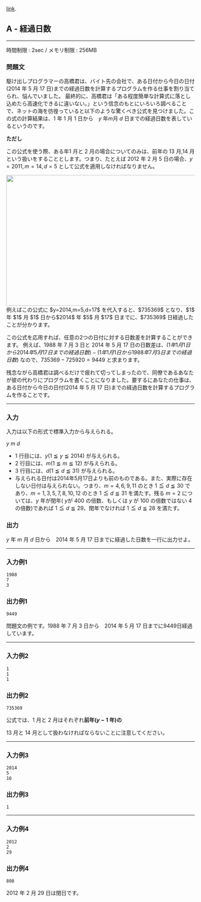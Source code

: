 [link](http://arc023.contest.atcoder.jp/tasks/arc023_1).

## A - 経過日数

----------

時間制限 : 2sec / メモリ制限 : 256MB

### 問題文

駆け出しプログラマーの高橋君は、バイト先の会社で、ある日付から今日の日付($2014$ 年 $5$ 月 $17$ 日)までの経過日数を計算するプログラムを作る仕事を割り当てられ、悩んでいました。
最終的に、高橋君は「ある程度簡単な計算式に落とし込めたら高速化できるに違いない。」という信念のもとにいろいろ調べることで、ネットの海を彷徨っていると以下のような驚くべき公式を見つけました。この式の計算結果は、$1$ 年 $1$ 月 $1$ 日から　$y$ 年$m$月 $d$ 日までの経過日数を表しているというのです。

**ただし**

この公式を使う際、ある年$1$ 月と $2$ 月の場合についてのみは、前年の $13$ 月,$14$ 月という扱いをすることとします。つまり、たとえば $2012$ 年 $2$ 月 $5$ 日の場合、$y=2011,m=14,d=5$ として公式を適用しなければなりません。

<center><img center="" height="350px" src="http://arc023.contest.atcoder.jp/img/arc/023/1-1.png" width="700px">
</img></center>例えばこの公式に $y=2014,m=5,d=17$ を代入すると、$735369$ となり、$1$ 年 $1$ 月 $1$ 日から$2014$ 年 $5$ 月 $17$ 日までに、$735369$ 日経過したことが分かります。

この公式を応用すれば、任意の2つの日付に対する日数差を計算することができます。
例えば、$1988$ 年 $7$ 月 $3$ 日と $2014$ 年 $5$ 月 $17$ 日の日数差は、$(1年1月1日から2014年5月17日までの経過日数)-(1年1月1日から1988年7月3日までの経過日数)$ なので、$735369-725920=9449$ と求まります。

残念ながら高橋君は調べるだけで疲れて切ってしまったので、同僚であるあなたが彼の代わりにプログラムを書くことになりました。要するにあなたの仕事は、ある日付から今日の日付($2014$ 年 $5$ 月 $17$ 日)までの経過日数を計算するプログラムを作ることです。

----------

### 入力

入力は以下の形式で標準入力から与えられる。

>
$y$
$m$
$d$


* $1$ 行目には、$y (1 ≦ y ≦ 2014)$ が与えられる。
* $2$ 行目には、$m (1 ≦ m ≦ 12)$ が与えられる。
* $3$ 行目には、$d (1 ≦ d ≦ 31)$ が与えられる。
* 与えられる日付は2014年5月17日よりも前のものである。また、実際に存在しない日付は与えられない。つまり、$m=4,6,9,11$ のとき $1≦d≦30$ であり、$m=1,3,5,7,8,10,12$ のとき $1≦d≦31$ を満たす。残る $m=2$ については、$y$ 年が閏年( $y$が $400$ の倍数、もしくは $y$ が $100$ の倍数ではない $4$ の倍数)であれば $1≦d≦29$、閏年でなければ $1≦d≦28$ を満たす。

### 出力

$y$ 年 $m$ 月 $d$ 日から　$2014$ 年 $5$ 月 $17$ 日までに経過した日数を一行に出力せよ。

----------

### 入力例1

```
1988
7
3
```

### 出力例1

```
9449
```

問題文の例です。$1988$ 年 $7$ 月 $3$ 日から　$2014$ 年 $5$ 月 $17$ 日までに9449日経過しています。

----------

### 入力例2

```
1
1
1
```

### 出力例2

```
735369
```

公式では、$1$ 月と $2$ 月はそれぞれ**前年($y-1$ 年)の**

$13$ 月と $14$ 月として扱わなければならないことに注意してください。

----------

### 入力例3

```
2014
5
16
```

### 出力例3

```
1
```

----------

### 入力例4

```
2012
2
29
```

### 出力例4

```
808
```

$2012$ 年 $2$ 月 $29$ 日は閏日です。

